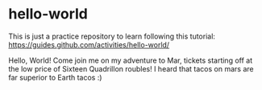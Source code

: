 # hello-world
This is just a practice repository to learn following this tutorial: https://guides.github.com/activities/hello-world/

Hello, World!
Come join me on my adventure to Mar, tickets starting off at the low price of Sixteen Quadrillon roubles!
I heard that tacos on mars are far superior to Earth tacos :)
